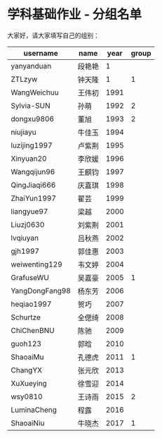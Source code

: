 # 学科基础作业 - 分组名单

大家好，请大家填写自己的组别：

| username       | name | year | group |
| -------------- | ---- | ---- | ----- |
| yanyanduan     | 段艳艳  | 1    |       |
| ZTLzyw         | 钟天隆  | 1    |    1  |
| WangWeichuu    | 王伟初  | 1991 |       |
| Sylvia-SUN     | 孙萌   | 1992 |   2   |
| dongxu9806     | 董旭   | 1993 |   2   |
| niujiayu       | 牛佳玉  | 1994 |       |
| luzijing1997   | 卢紫荆  | 1995 |       |
| Xinyuan20      | 李欣媛  | 1996 |       |
| Wangqijun96    | 王麒钧  | 1997 |       |
| QingJiaqi666   | 庆嘉琪  | 1998 |       |
| ZhaiYun1997    | 翟芸   | 1999 |       |
| liangyue97     | 梁越   | 2000 |       |
| Liuzj0630      | 刘紫荆  | 2001 |       |
| lvqiuyan       | 吕秋燕  | 2002 |       |
| gjh1997        | 郭佳惠  | 2003 |       |
| weiwenting129  | 韦文婷  | 2004 |       |
| GrafuseWU      | 吴嘉豪  | 2005 |   1   |
| YangDongFang98 | 杨东芳  | 2006 |       |
| heqiao1997     | 贺巧   | 2007 |       |
| Schurtze       | 全偲绮  | 2008 |       |
| ChiChenBNU     | 陈驰   | 2009 |       |
| guoh123        | 郭晗   | 2010 |       |
| ShaoaiMu       | 孔德虎  | 2011 |    1  |
| ChangYX        | 张元欣  | 2013 |       |
| XuXueying      | 徐雪迎  | 2014 |       |
| wsy0810        | 王诗雨  | 2015 |   2   |
| LuminaCheng    | 程露   | 2016 |       |
| ShaoaiNiu      | 牛晓杰  | 2017 |   1   |
